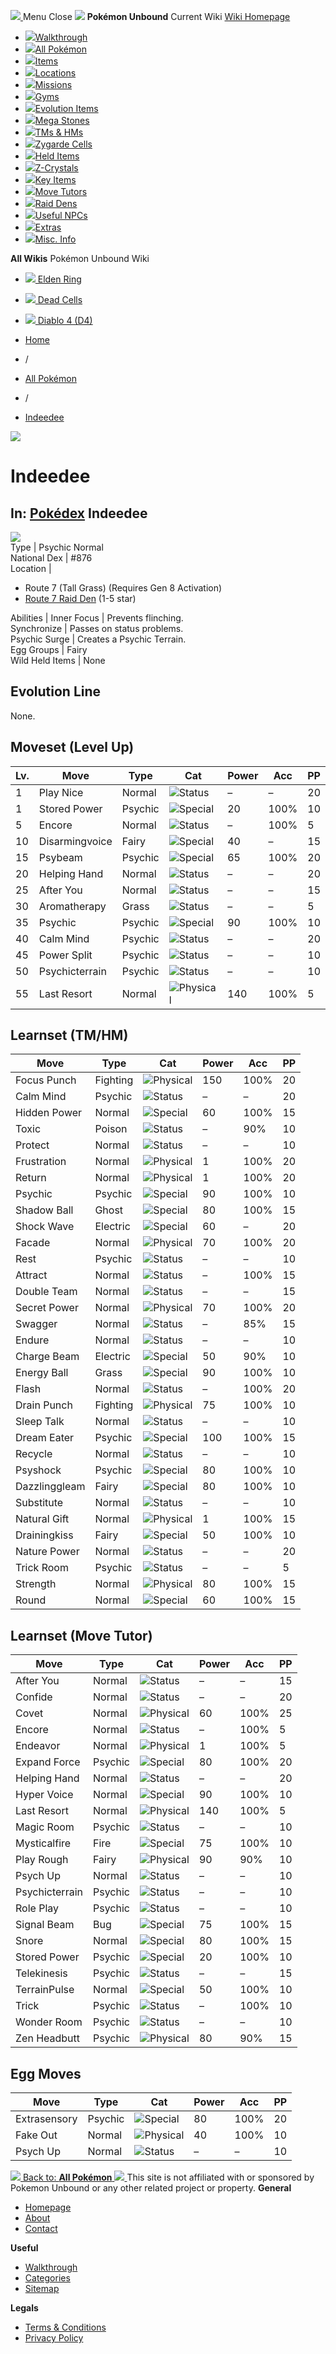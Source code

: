[ ![](https://static.unboundwiki.com/wp-content/assets/images/2024/07/unbound-game-logo-x50.png) ](https://unboundwiki.com/pokemon/indeedee/<https:/unboundwiki.com/>)
Menu Close
![](https://static.unboundwiki.com/wp-content/assets/images/2024/07/pokemon-unbound-frozen-heights-game-icon.jpg)
**Pokémon Unbound**
Current Wiki
[ Wiki Homepage ](https://unboundwiki.com/pokemon/indeedee/<https:/unboundwiki.com/>)
  * [![](https://static.unboundwiki.com/wp-content/assets/images/2024/07/unbound-walkthrough-start-preview.jpg)Walkthrough](https://unboundwiki.com/pokemon/indeedee/<https:/unboundwiki.com/walkthrough/>)
  * [![](https://static.unboundwiki.com/wp-content/assets/images/2024/07/pokemon-unbound-lab-exterior-150x150.jpg)All Pokémon](https://unboundwiki.com/pokemon/indeedee/<https:/unboundwiki.com/pokemon/>)
  * [![](https://static.unboundwiki.com/wp-content/assets/images/2024/07/items-market-150x150.jpg)Items](https://unboundwiki.com/pokemon/indeedee/<https:/unboundwiki.com/items/>)
  * [![](https://static.unboundwiki.com/wp-content/assets/images/2024/08/world-map-pokemon-unbound.jpg)Locations](https://unboundwiki.com/pokemon/indeedee/<https:/unboundwiki.com/locations/>)
  * [![](https://static.unboundwiki.com/wp-content/assets/images/2024/07/missions-icon-150x150.jpg)Missions](https://unboundwiki.com/pokemon/indeedee/<https:/unboundwiki.com/missions/>)
  * [![](https://static.unboundwiki.com/wp-content/assets/images/2024/12/exterior-crater-town-gym-200x200.jpg)Gyms](https://unboundwiki.com/pokemon/indeedee/<https:/unboundwiki.com/gyms/>)
  * [![](https://static.unboundwiki.com/wp-content/assets/images/2024/08/evolutionary-items.jpg)Evolution Items](https://unboundwiki.com/pokemon/indeedee/<https:/unboundwiki.com/items/evolution-items/>)
  * [![](https://static.unboundwiki.com/wp-content/assets/images/2024/07/mega-stone-150x150.jpg)Mega Stones](https://unboundwiki.com/pokemon/indeedee/<https:/unboundwiki.com/mega-stones/>)
  * [![](https://static.unboundwiki.com/wp-content/assets/images/2024/07/tmloc-150x150.png)TMs & HMs](https://unboundwiki.com/pokemon/indeedee/<https:/unboundwiki.com/tms-hms/>)
  * [![](https://static.unboundwiki.com/wp-content/assets/images/2024/08/zygarde-house.jpg)Zygarde Cells](https://unboundwiki.com/pokemon/indeedee/<https:/unboundwiki.com/items/zygarde-cells/>)
  * [![](https://static.unboundwiki.com/wp-content/assets/images/2024/10/helditems-endgame-shop-200x200.jpg)Held Items](https://unboundwiki.com/pokemon/indeedee/<https:/unboundwiki.com/items/held-items/>)
  * [![](https://static.unboundwiki.com/wp-content/assets/images/2024/08/zcrystals-listing-preview.jpg)Z-Crystals](https://unboundwiki.com/pokemon/indeedee/<https:/unboundwiki.com/z-crystals/>)
  * [![](https://static.unboundwiki.com/wp-content/assets/images/2024/08/cube.jpg)Key Items](https://unboundwiki.com/pokemon/indeedee/<https:/unboundwiki.com/items/key-items/>)
  * [![](https://static.unboundwiki.com/wp-content/assets/images/2024/09/move-tutors-preview.jpg)Move Tutors](https://unboundwiki.com/pokemon/indeedee/<https:/unboundwiki.com/misc-info/move-tutors/>)
  * [![](https://static.unboundwiki.com/wp-content/assets/images/2024/10/raid-den-area-pokemon-unbound-lightv.jpg)Raid Dens](https://unboundwiki.com/pokemon/indeedee/<https:/unboundwiki.com/raid-dens/>)
  * [![](https://static.unboundwiki.com/wp-content/assets/images/2024/11/useful-npc-preview-200x200.jpg)Useful NPCs](https://unboundwiki.com/pokemon/indeedee/<https:/unboundwiki.com/misc-info/useful-npcs/>)
  * [![](https://static.unboundwiki.com/wp-content/assets/images/2024/10/kyurem-unbound-sidequest-200x200.jpg)Extras](https://unboundwiki.com/pokemon/indeedee/<https:/unboundwiki.com/extras/>)
  * [![](https://static.unboundwiki.com/wp-content/assets/images/2024/08/dehara-mart.png)Misc. Info](https://unboundwiki.com/pokemon/indeedee/<https:/unboundwiki.com/misc-info/>)


**All Wikis**
Pokémon Unbound Wiki
  * [ ![](https://unboundwiki.com/wp-content/themes/stratswiki/assets/img/wiki/elden-ring.png) Elden Ring ](https://unboundwiki.com/pokemon/indeedee/<#>)
  * [ ![](https://unboundwiki.com/wp-content/themes/stratswiki/assets/img/wiki/dead-cells.jpg) Dead Cells ](https://unboundwiki.com/pokemon/indeedee/<#>)
  * [ ![](https://unboundwiki.com/wp-content/themes/stratswiki/assets/img/wiki/diablo.png) Diablo 4 (D4) ](https://unboundwiki.com/pokemon/indeedee/<#>)


  * [ Home ](https://unboundwiki.com/pokemon/indeedee/<https:/unboundwiki.com/>)
  * /
  * [ All Pokémon ](https://unboundwiki.com/pokemon/indeedee/<https:/unboundwiki.com/pokemon/>)
  * /
  * [ Indeedee ](https://unboundwiki.com/pokemon/indeedee/<https:/unboundwiki.com/pokemon/indeedee/>)

![](https://static.unboundwiki.com/wp-content/assets/images/2024/12/indeedee-scaled-1.png)
# Indeedee
In: [Pokédex](https://unboundwiki.com/pokemon/indeedee/<https:/unboundwiki.com/category/pokedex/>)
Indeedee  
---  
![](https://static.unboundwiki.com/wp-content/assets/sprites/pokemon/indeedee.png)  
Type | Psychic Normal  
National Dex | #876  
Location | 
  * Route 7 (Tall Grass) (Requires Gen 8 Activation)
  * [Route 7 Raid Den](https://unboundwiki.com/pokemon/indeedee/<https:/unboundwiki.com/raid-dens/route-7-raid-den/>) (1-5 star)

  
Abilities | Inner Focus | Prevents flinching.  
Synchronize | Passes on status problems.  
Psychic Surge | Creates a Psychic Terrain.  
Egg Groups | Fairy  
Wild Held Items | None  
## Evolution Line
None. 
## Moveset (Level Up)
Lv. | Move | Type | Cat | Power | Acc | PP  
---|---|---|---|---|---|---  
1 | Play Nice | Normal | ![Status](https://static.unboundwiki.com/wp-content/assets/icons/ui/status.png) | – | – | 20  
1 | Stored Power | Psychic | ![Special](https://static.unboundwiki.com/wp-content/assets/icons/ui/special.png) | 20 | 100% | 10  
5 | Encore | Normal | ![Status](https://static.unboundwiki.com/wp-content/assets/icons/ui/status.png) | – | 100% | 5  
10 | Disarmingvoice | Fairy | ![Special](https://static.unboundwiki.com/wp-content/assets/icons/ui/special.png) | 40 | – | 15  
15 | Psybeam | Psychic | ![Special](https://static.unboundwiki.com/wp-content/assets/icons/ui/special.png) | 65 | 100% | 20  
20 | Helping Hand | Normal | ![Status](https://static.unboundwiki.com/wp-content/assets/icons/ui/status.png) | – | – | 20  
25 | After You | Normal | ![Status](https://static.unboundwiki.com/wp-content/assets/icons/ui/status.png) | – | – | 15  
30 | Aromatherapy | Grass | ![Status](https://static.unboundwiki.com/wp-content/assets/icons/ui/status.png) | – | – | 5  
35 | Psychic | Psychic | ![Special](https://static.unboundwiki.com/wp-content/assets/icons/ui/special.png) | 90 | 100% | 10  
40 | Calm Mind | Psychic | ![Status](https://static.unboundwiki.com/wp-content/assets/icons/ui/status.png) | – | – | 20  
45 | Power Split | Psychic | ![Status](https://static.unboundwiki.com/wp-content/assets/icons/ui/status.png) | – | – | 10  
50 | Psychicterrain | Psychic | ![Status](https://static.unboundwiki.com/wp-content/assets/icons/ui/status.png) | – | – | 10  
55 | Last Resort | Normal | ![Physical](https://static.unboundwiki.com/wp-content/assets/icons/ui/physical.png) | 140 | 100% | 5  
## Learnset (TM/HM)
Move | Type | Cat | Power | Acc | PP  
---|---|---|---|---|---  
Focus Punch | Fighting | ![Physical](https://static.unboundwiki.com/wp-content/assets/icons/ui/physical.png) | 150 | 100% | 20  
Calm Mind | Psychic | ![Status](https://static.unboundwiki.com/wp-content/assets/icons/ui/status.png) | – | – | 20  
Hidden Power | Normal | ![Special](https://static.unboundwiki.com/wp-content/assets/icons/ui/special.png) | 60 | 100% | 15  
Toxic | Poison | ![Status](https://static.unboundwiki.com/wp-content/assets/icons/ui/status.png) | – | 90% | 10  
Protect | Normal | ![Status](https://static.unboundwiki.com/wp-content/assets/icons/ui/status.png) | – | – | 10  
Frustration | Normal | ![Physical](https://static.unboundwiki.com/wp-content/assets/icons/ui/physical.png) | 1 | 100% | 20  
Return | Normal | ![Physical](https://static.unboundwiki.com/wp-content/assets/icons/ui/physical.png) | 1 | 100% | 20  
Psychic | Psychic | ![Special](https://static.unboundwiki.com/wp-content/assets/icons/ui/special.png) | 90 | 100% | 10  
Shadow Ball | Ghost | ![Special](https://static.unboundwiki.com/wp-content/assets/icons/ui/special.png) | 80 | 100% | 15  
Shock Wave | Electric | ![Special](https://static.unboundwiki.com/wp-content/assets/icons/ui/special.png) | 60 | – | 20  
Facade | Normal | ![Physical](https://static.unboundwiki.com/wp-content/assets/icons/ui/physical.png) | 70 | 100% | 20  
Rest | Psychic | ![Status](https://static.unboundwiki.com/wp-content/assets/icons/ui/status.png) | – | – | 10  
Attract | Normal | ![Status](https://static.unboundwiki.com/wp-content/assets/icons/ui/status.png) | – | 100% | 15  
Double Team | Normal | ![Status](https://static.unboundwiki.com/wp-content/assets/icons/ui/status.png) | – | – | 15  
Secret Power | Normal | ![Physical](https://static.unboundwiki.com/wp-content/assets/icons/ui/physical.png) | 70 | 100% | 20  
Swagger | Normal | ![Status](https://static.unboundwiki.com/wp-content/assets/icons/ui/status.png) | – | 85% | 15  
Endure | Normal | ![Status](https://static.unboundwiki.com/wp-content/assets/icons/ui/status.png) | – | – | 10  
Charge Beam | Electric | ![Special](https://static.unboundwiki.com/wp-content/assets/icons/ui/special.png) | 50 | 90% | 10  
Energy Ball | Grass | ![Special](https://static.unboundwiki.com/wp-content/assets/icons/ui/special.png) | 90 | 100% | 10  
Flash | Normal | ![Status](https://static.unboundwiki.com/wp-content/assets/icons/ui/status.png) | – | 100% | 20  
Drain Punch | Fighting | ![Physical](https://static.unboundwiki.com/wp-content/assets/icons/ui/physical.png) | 75 | 100% | 10  
Sleep Talk | Normal | ![Status](https://static.unboundwiki.com/wp-content/assets/icons/ui/status.png) | – | – | 10  
Dream Eater | Psychic | ![Special](https://static.unboundwiki.com/wp-content/assets/icons/ui/special.png) | 100 | 100% | 15  
Recycle | Normal | ![Status](https://static.unboundwiki.com/wp-content/assets/icons/ui/status.png) | – | – | 10  
Psyshock | Psychic | ![Special](https://static.unboundwiki.com/wp-content/assets/icons/ui/special.png) | 80 | 100% | 10  
Dazzlinggleam | Fairy | ![Special](https://static.unboundwiki.com/wp-content/assets/icons/ui/special.png) | 80 | 100% | 10  
Substitute | Normal | ![Status](https://static.unboundwiki.com/wp-content/assets/icons/ui/status.png) | – | – | 10  
Natural Gift | Normal | ![Physical](https://static.unboundwiki.com/wp-content/assets/icons/ui/physical.png) | 1 | 100% | 15  
Drainingkiss | Fairy | ![Special](https://static.unboundwiki.com/wp-content/assets/icons/ui/special.png) | 50 | 100% | 10  
Nature Power | Normal | ![Status](https://static.unboundwiki.com/wp-content/assets/icons/ui/status.png) | – | – | 20  
Trick Room | Psychic | ![Status](https://static.unboundwiki.com/wp-content/assets/icons/ui/status.png) | – | – | 5  
Strength | Normal | ![Physical](https://static.unboundwiki.com/wp-content/assets/icons/ui/physical.png) | 80 | 100% | 15  
Round | Normal | ![Special](https://static.unboundwiki.com/wp-content/assets/icons/ui/special.png) | 60 | 100% | 15  
## Learnset (Move Tutor)
Move | Type | Cat | Power | Acc | PP  
---|---|---|---|---|---  
After You | Normal | ![Status](https://static.unboundwiki.com/wp-content/assets/icons/ui/status.png) | – | – | 15  
Confide | Normal | ![Status](https://static.unboundwiki.com/wp-content/assets/icons/ui/status.png) | – | – | 20  
Covet | Normal | ![Physical](https://static.unboundwiki.com/wp-content/assets/icons/ui/physical.png) | 60 | 100% | 25  
Encore | Normal | ![Status](https://static.unboundwiki.com/wp-content/assets/icons/ui/status.png) | – | 100% | 5  
Endeavor | Normal | ![Physical](https://static.unboundwiki.com/wp-content/assets/icons/ui/physical.png) | 1 | 100% | 5  
Expand Force | Psychic | ![Special](https://static.unboundwiki.com/wp-content/assets/icons/ui/special.png) | 80 | 100% | 20  
Helping Hand | Normal | ![Status](https://static.unboundwiki.com/wp-content/assets/icons/ui/status.png) | – | – | 20  
Hyper Voice | Normal | ![Special](https://static.unboundwiki.com/wp-content/assets/icons/ui/special.png) | 90 | 100% | 10  
Last Resort | Normal | ![Physical](https://static.unboundwiki.com/wp-content/assets/icons/ui/physical.png) | 140 | 100% | 5  
Magic Room | Psychic | ![Status](https://static.unboundwiki.com/wp-content/assets/icons/ui/status.png) | – | – | 10  
Mysticalfire | Fire | ![Special](https://static.unboundwiki.com/wp-content/assets/icons/ui/special.png) | 75 | 100% | 10  
Play Rough | Fairy | ![Physical](https://static.unboundwiki.com/wp-content/assets/icons/ui/physical.png) | 90 | 90% | 10  
Psych Up | Normal | ![Status](https://static.unboundwiki.com/wp-content/assets/icons/ui/status.png) | – | – | 10  
Psychicterrain | Psychic | ![Status](https://static.unboundwiki.com/wp-content/assets/icons/ui/status.png) | – | – | 10  
Role Play | Psychic | ![Status](https://static.unboundwiki.com/wp-content/assets/icons/ui/status.png) | – | – | 10  
Signal Beam | Bug | ![Special](https://static.unboundwiki.com/wp-content/assets/icons/ui/special.png) | 75 | 100% | 15  
Snore | Normal | ![Special](https://static.unboundwiki.com/wp-content/assets/icons/ui/special.png) | 80 | 100% | 15  
Stored Power | Psychic | ![Special](https://static.unboundwiki.com/wp-content/assets/icons/ui/special.png) | 20 | 100% | 10  
Telekinesis | Psychic | ![Status](https://static.unboundwiki.com/wp-content/assets/icons/ui/status.png) | – | – | 15  
TerrainPulse | Normal | ![Special](https://static.unboundwiki.com/wp-content/assets/icons/ui/special.png) | 50 | 100% | 10  
Trick | Psychic | ![Status](https://static.unboundwiki.com/wp-content/assets/icons/ui/status.png) | – | 100% | 10  
Wonder Room | Psychic | ![Status](https://static.unboundwiki.com/wp-content/assets/icons/ui/status.png) | – | – | 10  
Zen Headbutt | Psychic | ![Physical](https://static.unboundwiki.com/wp-content/assets/icons/ui/physical.png) | 80 | 90% | 15  
## Egg Moves
Move | Type | Cat | Power | Acc | PP  
---|---|---|---|---|---  
Extrasensory | Psychic | ![Special](https://static.unboundwiki.com/wp-content/assets/icons/ui/special.png) | 80 | 100% | 20  
Fake Out | Normal | ![Physical](https://static.unboundwiki.com/wp-content/assets/icons/ui/physical.png) | 40 | 100% | 10  
Psych Up | Normal | ![Status](https://static.unboundwiki.com/wp-content/assets/icons/ui/status.png) | – | – | 10  
[ ![](https://static.unboundwiki.com/wp-content/assets/images/2024/07/pokemon-unbound-lab-exterior.jpg) Back to: **All Pokémon** ](https://unboundwiki.com/pokemon/indeedee/<https:/unboundwiki.com/pokemon/>)
[ ![](https://static.unboundwiki.com/wp-content/assets/images/2024/07/unbound-game-logo-x50.png) ](https://unboundwiki.com/pokemon/indeedee/<https:/unboundwiki.com/>)
This site is not affiliated with or sponsored by Pokemon Unbound or any other related project or property. 
**General**
  * [ Homepage ](https://unboundwiki.com/pokemon/indeedee/<https:/unboundwiki.com/>)
  * [ About ](https://unboundwiki.com/pokemon/indeedee/<https:/unboundwiki.com/about/>)
  * [ Contact ](https://unboundwiki.com/pokemon/indeedee/<https:/unboundwiki.com/contact/>)


**Useful**
  * [ Walkthrough ](https://unboundwiki.com/pokemon/indeedee/<https:/unboundwiki.com/walkthrough/>)
  * [ Categories ](https://unboundwiki.com/pokemon/indeedee/<https:/unboundwiki.com/categories/>)
  * [ Sitemap ](https://unboundwiki.com/pokemon/indeedee/<https:/unboundwiki.com/sitemap/>)


**Legals**
  * [ Terms & Conditions ](https://unboundwiki.com/pokemon/indeedee/<https:/unboundwiki.com/terms-conditions/>)
  * [ Privacy Policy ](https://unboundwiki.com/pokemon/indeedee/<https:/unboundwiki.com/privacy-policy/>)


